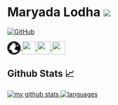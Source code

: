 

#  Maryada Lodha <img src="https://media.giphy.com/media/WUlplcMpOCEmTGBtBW/giphy.gif" width="30">

<p>
<a href="http://maryada6.github.io/">
<img alt="GitHub" src="https://img.shields.io/badge/dynamic/json?logo=github&label=GitHub+Followers&labelColor=282c34&color=181717&query=%24.data.totalSubs&url=https%3A%2F%2Fapi.spencerwoo.com%2Fsubstats%2F%3Fsource%3Dgithub%26queryKey%3Dmaryada6&longCache=true">
</a>
<p>

<!-- websites and link -->
<p>
<a href="http://maryada6.github.io/" target="blank">
<img align="center" src="https://raw.githubusercontent.com/iconic/open-iconic/master/svg/globe.svg"  height="30" width="30" />
</a>
<a href="https://linkedin.com/in/maryada-jain-a86285190/" target="blank">
<img align="center" src="https://cdn.jsdelivr.net/npm/simple-icons@3.0.1/icons/linkedin.svg"  height="30" width="30" />
</a>
<a href="https://github.com/maryada6" target="blank">
<img align="center" src="https://cdn.jsdelivr.net/npm/simple-icons@3.0.1/icons/github.svg"  height="30" width="30" />
<a href="https://www.maryadalodha.me/" target="blank">
<img align="center" src="https://cdn.jsdelivr.net/npm/simple-icons@3.13.0/icons/about-dot-me.svg"  height="30" width="30" />
</a>
</a>
</p>





## Github Stats 📈
<!-- status codes -->
<a href="http://maryada6.github.io/">
    <p>
    <img src="https://github-readme-stats.vercel.app/api?username=maryada6&show_icons=true&theme=tokyonight" alt="my github stats" width="420"/>&nbsp;<img src="https://github-readme-stats.vercel.app/api/top-langs/?username=maryada6&layout=compact&theme=tokyonight" alt="languages" height="165">
    </p>
</a>
<!--
<a href="http://maryada6.github.io/">
    <p>
        <img src="https://github-profile-trophy.vercel.app/?username=maryada6&column=7&theme=onedark"/>
    </p>
</a>
-->
<!--
## Music 🎸 
<p>
    <img src="https://spotify-github-profile.vercel.app/api/view?uid=4ni6expuhfs7kg2y3up57glrd&cover_image=true"/>
</p> -->
